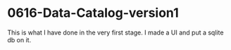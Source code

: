 # 0616-Data-Catalog-version1
This is what I have done in the very first stage. I made a UI and put a sqlite db on it. 
